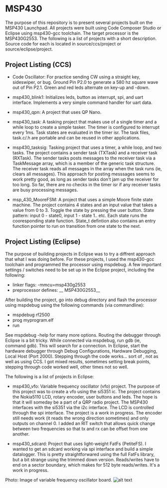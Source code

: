 # MSP430

The purpose of this repository is to present several projects built on the MSP430 Launchpad.  All projects were built using Code Composer Studio or Eclipse using msp430-gcc toolchain.  The target processor is the MSP430G2553.  The following is a list of projects with a short description.  Source code for each is located in source/ccs/project or source/eclipse/project.   


Project Listing (CCS)
---------------------

- Code Oscillator:  For practice sending CW using a straight key, sideswiper, or bug.  Ground Pin P2.0 to generate a 580 hz square wave out of Pin P2.1.  Green and red leds alternate on key-up and -down.  

- msp430_blink1:  Initializes leds, button as interrupt, spi, and uart interface.  Implements a very simple command handler for uart data.

- msp430_qpn:  A project that uses QP Nano.

- msp430_task: A tasking project that makes use of a single timer and a while loop to create a simple tasker.  The timer is configured to interrupt every 1ms.  Task states are evaluated in the timer isr.  The task files, task.c/.h are portable and can be reused in other applications.

- msp430_tasksig: Tasking project that uses a timer, a while loop, and two tasks.  The project contains a sender task (TXTask) and a receiver task (RXTask).  The sender tasks posts messages to the receiver task via a TaskMessage array, which is a member of the generic task structure.  The receiver task reads all messages in the array when the task runs (ie, clears all messages).  This approach for posting messsages seems to work pretty good, as long as sender tasks don't jam up the receiver for too long.  So far, there are no checks in the timer isr if any receiver tasks are busy processing messages.

- msp_430_MooreFSM:  A project that uses a simple Moore finite state machine.  The project contains 4 states and an input value that takes a value from 0 to 3.  Toggle the state by pressing the user button.  State pattern: input 0 - state0, input 1 - state 1.. etc.  Each state runs the cooresponding state function.  State_t defintion also contains an entry function pointer to run on transition from one state to the next.

Project Listing (Eclipse)
-------------------------
The purpose of building projects in Eclipse was to try a diffrent approach that what I was doing before.  For these projects, I used the msp430-gcc toolchain and programmed the processor using mspdebug.  A few important settings / switches need to be set up in the Eclipse project, including the following:
- linker flags:  -mmcu=msp430g2553
- preprocessor defines:  __ MSP430G2553__

After building the project, go into debug directory and flash the processor using mspdebug using the following commands (via commandline):
  - mspdebug rf2500
  - prog myprogram.elf
  - run
 
See mspdebug -help for many more options.  Routing the debugger through Eclipse is a bit tricky.  While connected via mspdebug, run gdb (ie, command gdb).  This will search for a connection.  In Eclipse, start the hardware debugger through Debug Configurations, Hardware Debugging, Local Host (Port 2000).  Stepping through the code works... sort of , not as well as using CCS.  I got mixed results, sometimes setting break points, stepping through code worked well, other times not so well.

The following is a list of projects in Eclipse:

- msp430_vfo: Variable frequency oscillator (vfo) project.  The purpose of this project was to create a vfo using the si5351 ic.  The project contains the Nokia5110 LCD, rotary encoder, user buttons and leds.  The hope is that it will someday be a part of a QRP radio project.  The MSP430 interfaces with the si5351 via the i2c interface.  The LCD is controlled through the spi interface.  The project is a work in progress.  The encoder still needs work (it reads the wrong direction sometimes) and only outputs on channel 0.  I added an RIT switch that allows quick change between two frequencies so that tx and rx can be offset from one another.

- msp430_sdcard: Project that uses light-weight FatFs (PetiteFS).  I wanted to get an sdcard working via spi interface and build a simple datalogger.  This is pretty straightforwared using the full FatFs library, but a bit strange using the trimmed down version.  Reads/writes have to end on a sector boundary, which makes for 512 byte reads/writes.  It's a work in progress.

Photo: Image of variable frequency oscillator board.
![alt text](https://raw.githubusercontent.com/danaolcott/MSP430/master/images/msp430_vfo.jpg)



